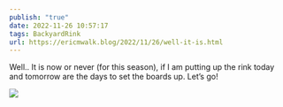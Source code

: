 ```yaml
---
publish: "true"
date: 2022-11-26 10:57:17
tags: BackyardRink
url: https://ericmwalk.blog/2022/11/26/well-it-is.html
---
```


Well.. It is now or never (for this season), if I am putting up the rink today and tomorrow are the days to set the boards up. Let’s go!


![](https://ericmwalk.blog/uploads/2022/af9f9e7c16.jpg)